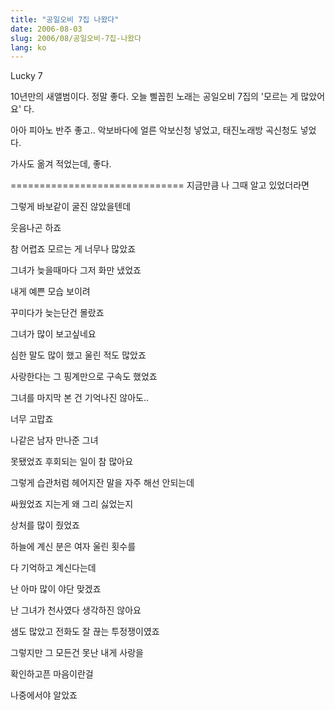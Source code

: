 ```yaml
---
title: "공일오비 7집 나왔다"
date: 2006-08-03
slug: 2006/08/공일오비-7집-나왔다
lang: ko
---
```


Lucky 7 

10년만의 새앨범이다. 정말 좋다. 
오늘 삘꼽힌 노래는 공일오비 7집의 '모르는 게 많았어요' 다.

아아 피아노 반주 좋고..
악보바다에 얼른 악보신청 넣었고,
태진노래방 곡신청도 넣었다.

가사도 옮겨 적었는데, 좋다.

==============================
지금만큼 나 그때 알고 있었더라면 

그렇게 바보같이 굴진 않았을텐데

웃음나곤 하죠

 

참 어렵죠 모르는 게 너무나 많았죠

그녀가 늦을때마다 그저 화만 냈었죠 

내게 예쁜 모습 보이려

꾸미다가 늦는단건 몰랐죠

 

그녀가 많이 보고싶네요 

심한 말도 많이 했고 울린 적도 많았죠

사랑한다는 그 핑계만으로 구속도 했었죠

그녀를 마지막 본 건 기억나진 않아도..

너무 고맙죠 

나같은 남자 만나준 그녀

 

못됐었죠 후회되는 일이 참 많아요

그렇게 습관처럼 헤어지잔 말을 자주 해선 안되는데

싸웠었죠 지는게 왜 그리 싫었는지 

상처를 많이 줬었죠 

하늘에 계신 분은 여자 울린 횟수를

다 기억하고 계신다는데

난 아마 많이 야단 맞겠죠 

 

난 그녀가 천사였다 생각하진 않아요

샘도 많았고 전화도 잘 끊는 투정쟁이였죠

그렇지만 그 모든건 못난 내게 사랑을 

확인하고픈 마음이란걸 

나중에서야 알았죠
